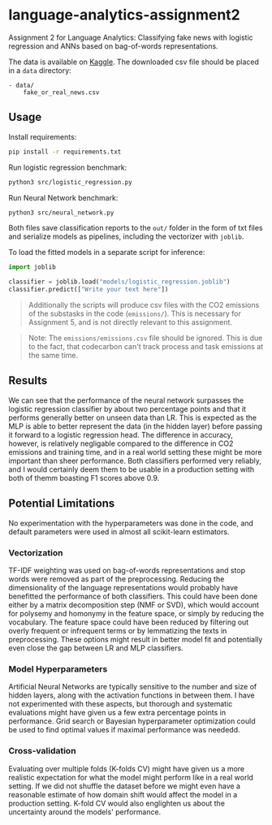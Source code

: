 # language-analytics-assignment2
Assignment 2 for Language Analytics: Classifying fake news with logistic regression and ANNs based on bag-of-words representations.

The data is available on [Kaggle](https://www.kaggle.com/datasets/jillanisofttech/fake-or-real-news).
The downloaded csv file should be placed in a `data` directory:
```
- data/
    fake_or_real_news.csv
```

## Usage

Install requirements:

```bash
pip install -r requirements.txt
```

Run logistic regression benchmark:

```bash
python3 src/logistic_regression.py
```

Run Neural Network benchmark:

```bash
python3 src/neural_network.py
```

Both files save classification reports to the `out/` folder in the form of txt files
and serialize models as pipelines, including the vectorizer with `joblib`.

To load the fitted models in a separate script for inference:

```python
import joblib

classifier = joblib.load("models/logistic_regression.joblib")
classifier.predict(["Write your text here"])
```

> Additionally the scripts will produce csv files with the CO2 emissions of the substasks in the code (`emissions/`).
> This is necessary for Assignment 5, and is not directly relevant to this assignment.

> Note: The `emissions/emissions.csv` file should be ignored. This is due to the fact, that codecarbon can't track process and task emissions at the same time.

## Results

We can see that the performance of the neural network surpasses the logistic regression classifier by about two percentage points and that it performs generally better on unseen data than LR.
This is expected as the MLP is able to better represent the data (in the hidden layer) before passing it forward to a logistic regression head.
The difference in accuracy, however, is relatively negligable compared to the difference in CO2 emissions and training time, and in a real world setting these might be more important than sheer performance.
Both classifiers performed very reliably, and I would certainly deem them to be usable in a production setting with both of themm boasting F1 scores above 0.9.

## Potential Limitations
No experimentation with the hyperparameters was done in the code, and default parameters were used in almost all scikit-learn estimators.

### Vectorization
TF-IDF weighting was used on bag-of-words representations and stop words were removed as part of the preprocessing.
Reducing the dimensionality of the language representations would probably have benefitted the performance of both classifiers.
This could have been done either by a matrix decomposition step (NMF or SVD), which would account for polysemy and homonymy in the feature space, or simply by reducing the vocabulary.
The feature space could have been reduced by filtering out overly frequent or infrequent terms or by lemmatizing the texts in preprocessing.
These options might result in better model fit and potentially even close the gap between LR and MLP classifiers.

### Model Hyperparameters
Artificial Neural Networks are typically sensitive to the number and size of hidden layers, along with the activation functions in between them.
I have not experimented with these aspects, but thorough and systematic evaluations might have given us a few extra percentage points in performance.
Grid search or Bayesian hyperparameter optimization could be used to find optimal values if maximal performance was neededd.

### Cross-validation
Evaluating over multiple folds (K-folds CV) might have given us a more realistic expectation for what the model might perform like in a real world setting.
If we did not shuffle the dataset before we might even have a reasonable estimate of how domain shift would affect the model in a production setting.
K-fold CV would also englighten us about the uncertainty around the models' performance.


